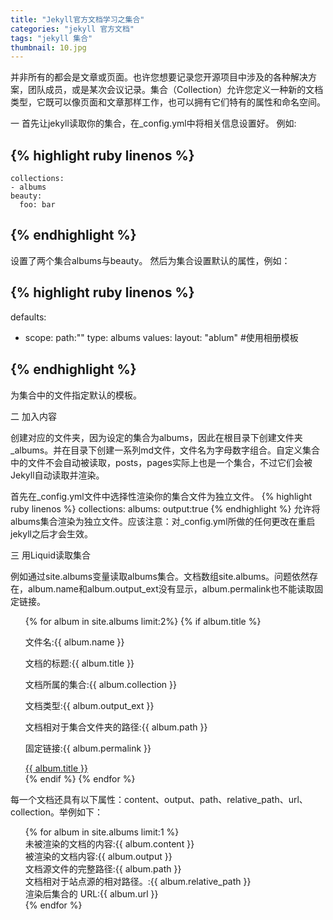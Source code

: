 ```yaml
---
title: "Jekyll官方文档学习之集合"
categories: "jekyll 官方文档"
tags: "jekyll 集合"
thumbnail: 10.jpg
---
```

并非所有的都会是文章或页面。也许您想要记录您开源项目中涉及的各种解决方案，团队成员，或是某次会议记录。集合（Collection）允许您定义一种新的文档类型，它既可以像页面和文章那样工作，也可以拥有它们特有的属性和命名空间。<!--more-->

一 首先让jekyll读取你的集合，在_config.yml中将相关信息设置好。
例如:
## {% highlight ruby linenos %}
    collections:
    - albums
    beauty:
      foo: bar 
## {% endhighlight %}
设置了两个集合albums与beauty。
然后为集合设置默认的属性，例如：
## {% highlight ruby linenos %}
   defaults:
   - scope:
       path:""
       type: albums
     values:
       layout: "ablum" #使用相册模板 
## {% endhighlight %}
为集合中的文件指定默认的模板。

二 加入内容

创建对应的文件夹，因为设定的集合为albums，因此在根目录下创建文件夹_albums。并在目录下创建一系列md文件，文件名为字母数字组合。自定义集合中的文件不会自动被读取，posts，pages实际上也是一个集合，不过它们会被Jekyll自动读取并渲染。

首先在_config.yml文件中选择性渲染你的集合文件为独立文件。
{% highlight ruby linenos %}
collections:
  albums:
    output:true
{% endhighlight %}
允许将albums集合渲染为独立文件。应该注意：对_config.yml所做的任何更改在重启jekyll之后才会生效。

三 用Liquid读取集合

例如通过site.albums变量读取albums集合。文档数组site.albums。问题依然存在，album.name和album.output_ext没有显示，album.permalink也不能读取固定链接。
<ul class="list">
{% for album in site.albums limit:2%}
  {% if album.title %}
    <li>
      <p>文件名:{{ album.name }}</p>
      <p>文档的标题:{{ album.title }}</p>
      <p>文档所属的集合:{{ album.collection }}</p>
      <p>文档类型:{{ album.output_ext }}</p>
      <p>文档相对于集合文件夹的路径:{{ album.path }}</p>
      <p>固定链接:{{ album.permalink }}</p>
      <a href="{{ album.url }}">{{ album.title }}</a>
    </li>
  {% endif %}
{% endfor %}
</ul>

每一个文档还具有以下属性：content、output、path、relative_path、url、collection。举例如下：
<ul class="list">
{% for album in site.albums limit:1 %}
  <li>未被渲染的文档的内容:{{ album.content }}</li>
  <li>被渲染的文档内容:{{ album.output }}</li>
  <li>文档源文件的完整路径:{{ album.path }}</li>
  <li>文档相对于站点源的相对路径。:{{ album.relative_path }}</li>
  <li>渲染后集合的 URL:{{ album.url }}</li>
{% endfor %}
</ul>
<style type="text/css">
.list{
	list-style:none;
}
.list li{
	font-size:14px;
}
</style>